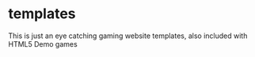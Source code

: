 # templates
This is just an eye catching gaming website templates, also included with HTML5 Demo games
